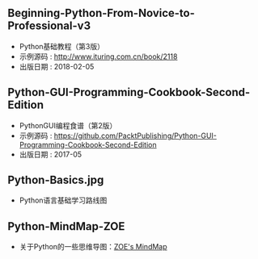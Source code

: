 ## Beginning-Python-From-Novice-to-Professional-v3
- Python基础教程（第3版）
- 示例源码 : http://www.ituring.com.cn/book/2118
- 出版日期 : 2018-02-05


## Python-GUI-Programming-Cookbook-Second-Edition
- PythonGUI编程食谱（第2版）
- 示例源码 : https://github.com/PacktPublishing/Python-GUI-Programming-Cookbook-Second-Edition
- 出版日期 : 2017-05


## Python-Basics.jpg
- Python语言基础学习路线图


## Python-MindMap-ZOE
- 关于Python的一些思维导图：[ZOE's MindMap](https://woaielf.github.io/)
